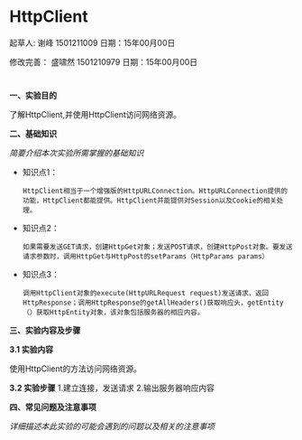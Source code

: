 # HttpClient

起草人: 谢峰   1501211009        日期：15年00月00日

修改完善： 盛啸然  1501210979      日期：15年00月00日
# 

**一、实验目的**

了解HttpClient,并使用HttpClient访问网络资源。

**二、基础知识**

*简要介绍本次实验所需掌握的基础知识*
   
* 知识点1：

      HttpClient相当于一个增强版的HttpURLConnection。HttpURLConnection提供的功能，HttpClient都能提供。HttpClient并能提供对Session以及Cookie的相关处理。

* 知识点2：

      如果需要发送GET请求，创建HttpGet对象；发送POST请求，创建HttpPost对象。要发送请求参数时，调用HttpGet与HttpPost的setParams（HttpParams params）


* 知识点3：

      调用HttpClient对象的execute(HttpURLRequest request)发送请求，返回HttpResponse；调用HttpResponse的getAllHeaders()获取响应头，getEntity（）获取HttpEntity对象，该对象包括服务器的相应内容。


   

**三、实验内容及步骤**

**3.1 实验内容**

使用HttpClient的方法访问网络资源。

**3.2 实验步骤**
1.建立连接，发送请求
2.输出服务器响应内容


**四、常见问题及注意事项**

*详细描述本此实验的可能会遇到的问题以及相关的注意事项*



